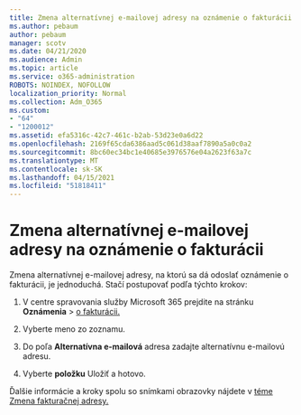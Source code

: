 ```yaml
---
title: Zmena alternatívnej e-mailovej adresy na oznámenie o fakturácii
ms.author: pebaum
author: pebaum
manager: scotv
ms.date: 04/21/2020
ms.audience: Admin
ms.topic: article
ms.service: o365-administration
ROBOTS: NOINDEX, NOFOLLOW
localization_priority: Normal
ms.collection: Adm_O365
ms.custom:
- "64"
- "1200012"
ms.assetid: efa5316c-42c7-461c-b2ab-53d23e0a6d22
ms.openlocfilehash: 2169f65cda6386aad5c061d38aaf7890a5a0c0a2
ms.sourcegitcommit: 8bc60ec34bc1e40685e3976576e04a2623f63a7c
ms.translationtype: MT
ms.contentlocale: sk-SK
ms.lasthandoff: 04/15/2021
ms.locfileid: "51818411"
---
```

# <a name="change-the-alternate-email-address-for-billing-notification"></a>Zmena alternatívnej e-mailovej adresy na oznámenie o fakturácii

Zmena alternatívnej e-mailovej adresy, na ktorú sa dá odoslať oznámenie o fakturácii, je jednoduchá. Stačí postupovať podľa týchto krokov:
  
1. V centre spravovania služby Microsoft 365 prejdite na stránku **Oznámenia** \> [o fakturácii.](https://go.microsoft.com/fwlink/p/?linkid=853212)  

2. Vyberte meno zo zoznamu.

3. Do poľa **Alternatívna e-mailová** adresa zadajte alternatívnu e-mailovú adresu.

4. Vyberte **položku** Uložiť a hotovo.

Ďalšie informácie a kroky spolu so snímkami obrazovky nájdete v [téme Zmena fakturačnej adresy.](https://docs.microsoft.com/microsoft-365/commerce/billing-and-payments/change-your-billing-addresses)
  